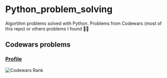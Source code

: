 # Python_problem_solving
Algortihm problems solved with Python. Problems from Codewars (most of this repo) or others problems I found :man_shrugging:

## Codewars problems

### [Profile](https://www.codewars.com/users/gueguet)
![Codewars Rank](https://www.codewars.com/users/gueguet/badges/large)

